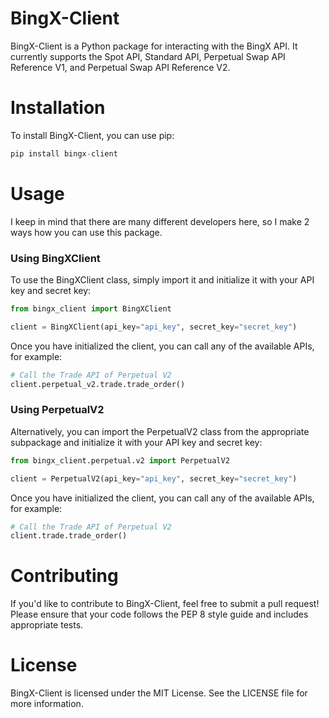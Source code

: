 # BingX-Client

BingX-Client is a Python package for interacting with the BingX API. It currently supports the Spot API, Standard API, Perpetual Swap API Reference V1, and Perpetual Swap API Reference V2.

# Installation

To install BingX-Client, you can use pip:

```python
pip install bingx-client
```

# Usage

I keep in mind that there are many different developers here, so I make 2 ways how you can use this package.

### Using BingXClient

To use the BingXClient class, simply import it and initialize it with your API key and secret key:

```python
from bingx_client import BingXClient

client = BingXClient(api_key="api_key", secret_key="secret_key")
```

Once you have initialized the client, you can call any of the available APIs, for example:

```python
# Call the Trade API of Perpetual V2
client.perpetual_v2.trade.trade_order()
```

### Using PerpetualV2

Alternatively, you can import the PerpetualV2 class from the appropriate subpackage and initialize it with your API key and secret key:

```python
from bingx_client.perpetual.v2 import PerpetualV2

client = PerpetualV2(api_key="api_key", secret_key="secret_key")
```

Once you have initialized the client, you can call any of the available APIs, for example:

```python
# Call the Trade API of Perpetual V2
client.trade.trade_order()
```

# Contributing

If you'd like to contribute to BingX-Client, feel free to submit a pull request! Please ensure that your code follows the PEP 8 style guide and includes appropriate tests.

# License

BingX-Client is licensed under the MIT License. See the LICENSE file for more information.

